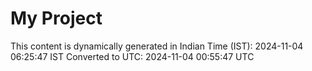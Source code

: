 # My Project

This content is dynamically generated in Indian Time (IST): 2024-11-04 06:25:47 IST
Converted to UTC: 2024-11-04 00:55:47 UTC
